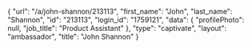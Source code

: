 {
    "url": "\/a\/john-shannon\/213113",
    "first_name": "John",
    "last_name": "Shannon",
    "id": "213113",
    "login_id": "1759121",
    "data": {
        "profilePhoto": null,
        "job_title": "Product Assistant"
    },
    "type": "captivate",
    "layout": "ambassador",
    "title": "John Shannon"
}